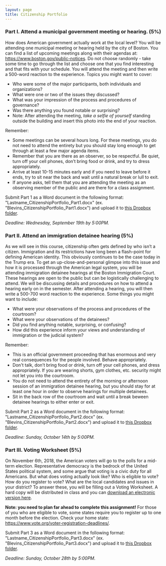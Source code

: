 ```yaml
---
layout: page
title: Citizenship Portfolio
---
```

<p></p>

### Part I. Attend a municipal government meeting or hearing. (5%)

How does American government actually work at the local level? You will be attending one municipal meeting or hearing held by the city of Boston. You can find a list of upcoming meetings along with their agendas at: <https://www.boston.gov/public-notices>. Do not choose randomly - take some time to go through the list and choose one that you find interesting and that fits with your schedule. You will attend the meeting and then write a 500-word reaction to the experience. Topics you might want to cover: 

- Who were some of the major participants, both individuals and organizations? 
- What were one or two of the issues they discussed?
- What was your impression of the process and procedures of governance?
- Was there anything you found notable or surprising?
- Note: After attending the meeting, *take a selfie of yourself* standing outside the building and insert this photo into the end of your reaction. 

Remember: 
- Some meetings can be several hours long. For these meetings, you do not need to attend the entirety but you should stay long enough to get through at least a few major agenda items.
- Remember that you are there as an observer, so be respectful. Be quiet, turn off your cell phones, don’t bring food or drink, and try to dress appropriately.
- Arrive at least 10-15 minutes early and if you need to leave before it ends, try to sit near the back and wait until a natural break or lull to exit.
- If anyone asks, tell them that you are attending the meeting as an observing member of the public and are there for a class assignment.

Submit Part 1 as a Word document in the following format: "Lastname_CitizenshipPortfolio_Part1.docx" (ex. "Blevins_CitizenshipPortfolio_Part1.docx") and upload it to [this Dropbox folder](https://www.dropbox.com/request/4ZW3IbU1ieaN9FUAp245).

*Deadline: Wednesday, September 19th by 5:00PM.*

### Part II. Attend an immigration detainee hearing (5%)

As we will see in this course, citizenship often gets defined by who isn’t a citizen. Immigration and its restrictions have long been a flash-point for defining American identity. This obviously continues to be the case today in the Trump era. To get an up-close-and-personal glimpse into this issue and how it is processed through the American legal system, you will be attending immigration detainee hearings at the Boston Immigration Court. These hearings are open to the public but can be logistically challenging to attend. We will be discussing details and procedures on how to attend a hearing early on in the semester. After attending a hearing, you will then write a 500-700 word reaction to the experience. Some things you might want to include:

- What were your observations of the process and procedures of the courtroom?
- What were your observations of the detainees?
- Did you find anything notable, surprising, or confusing?
- How did this experience inform your views and understanding of immigration or the judicial system?

Remember: 
- This is an official government proceeding that has enormous and very real consequences for the people involved. Behave appropriately.  
- Don't talk, don’t bring food or drink, turn off your cell phones, and dress appropriately. If you are wearing shorts, gym clothes, etc. security might not let you into the courtroom. 
- You do not need to attend the entirety of the morning or afternoon session of an immigration detainee hearing, but you should stay for at least one hour in order to observe hearings for multiple detainees. 
- Sit in the back row of the courtroom and wait until a break beween detainee hearings to either enter or exit. 

Submit Part 2 as a Word document in the following format: "Lastname_CitizenshipPortfolio_Part2.docx" (ex. "Blevins_CitizenshipPortfolio_Part2.docx") and upload it to [this Dropbox folder](https://www.dropbox.com/request/hKk2CRBULW45oUkcsRWb).

*Deadline: Sunday, October 14th by 5:00PM.*

### Part III. Voting Worksheet (5%)

On November 6th, 2018, the American voters will go to the polls for a mid-term election. Representative democracy is the bedrock of the United States political system, and some argue that voting is a civic duty for all Americans. But what does voting actually look like? Who is eligible to vote? How do you register to vote? What are the local candidates and issues in your district? To answer these, you will be filling out a Voting Worksheet. A hard copy will be distributed in class and you can [download an electronic version here]({{site.baseurl}}/downloads/voting-worksheet.docx).

**Note: you need to plan far ahead to complete this assignment!** For those of you who are eligible to vote, some states require you to register up to one month before the election. Check your home state: <https://www.vote.org/voter-registration-deadlines/>.

Submit Part 3 as a Word document in the following format: "Lastname_CitizenshipPortfolio_Part3.docx" (ex. "Blevins_CitizenshipPortfolio_Part3.docx") and upload it to [this Dropbox folder](https://www.dropbox.com/request/UkH1Z0VvOiYXa2Q4bUMk).

*Deadline: Sunday, October 28th by 5:00PM.* 